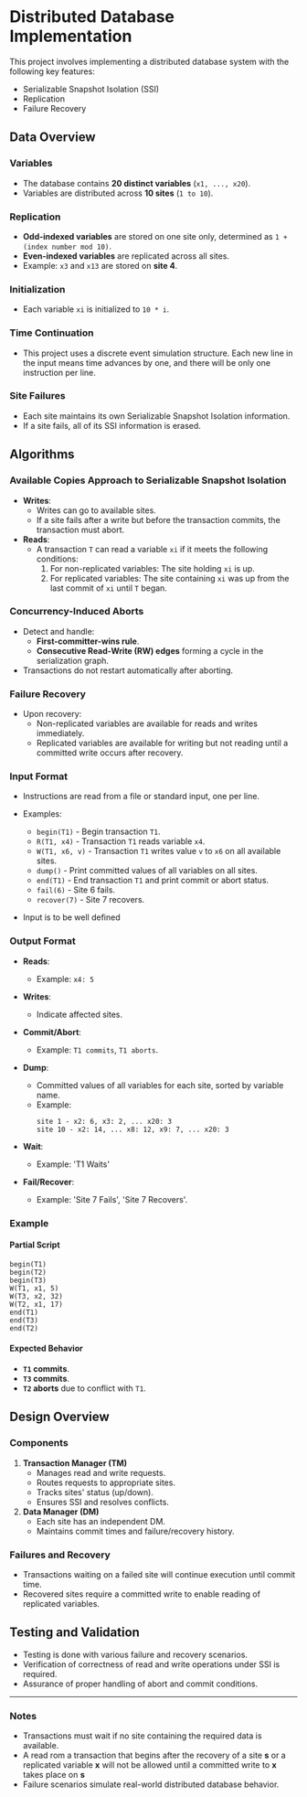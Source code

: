 # Distributed Database Implementation

This project involves implementing a distributed database system with the following key features:

- Serializable Snapshot Isolation (SSI)
- Replication
- Failure Recovery

## Data Overview

### Variables
- The database contains **20 distinct variables** (`x1, ..., x20`).
- Variables are distributed across **10 sites** (`1 to 10`).

### Replication
- **Odd-indexed variables** are stored on one site only, determined as `1 + (index number mod 10)`.
- **Even-indexed variables** are replicated across all sites.
- Example: `x3` and `x13` are stored on **site 4**.

### Initialization
- Each variable `xi` is initialized to `10 * i`.

### Time Continuation
- This project uses a discrete event simulation structure. Each new line in the input means time advances by one, and there will be only one instruction per line.

### Site Failures
- Each site maintains its own Serializable Snapshot Isolation information.
- If a site fails, all of its SSI information is erased.


## Algorithms

### Available Copies Approach to Serializable Snapshot Isolation
- **Writes**:
  - Writes can go to available sites.
  - If a site fails after a write but before the transaction commits, the transaction must abort.
- **Reads**:
  - A transaction `T` can read a variable `xi` if it meets the following conditions:
    1. For non-replicated variables: The site holding `xi` is up.
    2. For replicated variables: The site containing `xi` was up from the last commit of `xi` until `T` began.

### Concurrency-Induced Aborts
- Detect and handle:
  - **First-committer-wins rule**.
  - **Consecutive Read-Write (RW) edges** forming a cycle in the serialization graph.
- Transactions do not restart automatically after aborting.

### Failure Recovery
- Upon recovery:
  - Non-replicated variables are available for reads and writes immediately.
  - Replicated variables are available for writing but not reading until a committed write occurs after recovery.

### Input Format
- Instructions are read from a file or standard input, one per line.
- Examples:
  - `begin(T1)` - Begin transaction `T1`.
  - `R(T1, x4)` - Transaction `T1` reads variable `x4`.
  - `W(T1, x6, v)` - Transaction `T1` writes value `v` to `x6` on all available sites.
  - `dump()` - Print committed values of all variables on all sites.
  - `end(T1)` - End transaction `T1` and print commit or abort status.
  - `fail(6)` - Site 6 fails.
  - `recover(7)` - Site 7 recovers.
    
- Input is to be well defined

### Output Format
- **Reads**:
  - Example: `x4: 5`
- **Writes**:
  - Indicate affected sites.
- **Commit/Abort**:
  - Example: `T1 commits`, `T1 aborts`.
- **Dump**:
  - Committed values of all variables for each site, sorted by variable name.
  - Example:
    ```
    site 1 - x2: 6, x3: 2, ... x20: 3
    site 10 - x2: 14, ... x8: 12, x9: 7, ... x20: 3
    ```
- **Wait**:
  - Example: 'T1 Waits'
    
- **Fail/Recover**:
  - Example: 'Site 7 Fails', 'Site 7 Recovers'.

### Example

#### Partial Script
```plaintext
begin(T1)
begin(T2)
begin(T3)
W(T1, x1, 5)
W(T3, x2, 32)
W(T2, x1, 17)
end(T1)
end(T3)
end(T2)
```

#### Expected Behavior
- **`T1` commits**.
- **`T3` commits**.
- **`T2` aborts** due to conflict with `T1`.

## Design Overview

### Components
1. **Transaction Manager (TM)**
   - Manages read and write requests.
   - Routes requests to appropriate sites.
   - Tracks sites' status (up/down).
   - Ensures SSI and resolves conflicts.
2. **Data Manager (DM)**
   - Each site has an independent DM.
   - Maintains commit times and failure/recovery history.

### Failures and Recovery
- Transactions waiting on a failed site will continue execution until commit time.
- Recovered sites require a committed write to enable reading of replicated variables.


## Testing and Validation
- Testing is done with various failure and recovery scenarios.
- Verification of correctness of read and write operations under SSI is required.
- Assurance of proper handling of abort and commit conditions.

---

### Notes
- Transactions must wait if no site containing the required data is available.
- A read rom a transaction that begins after the recovery of a site **s** or a replicated variable **x** will not be allowed until a committed write to **x** takes place on **s**
- Failure scenarios simulate real-world distributed database behavior.

